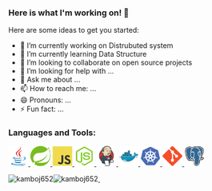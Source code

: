 ### Here is what I'm working on! 👋

Here are some ideas to get you started:

- 🔭 I’m currently working on Distrubuted system
- 🌱 I’m currently learning Data Structure
- 👯 I’m looking to collaborate on open source projects
- 🤔 I’m looking for help with ...
- 💬 Ask me about ...
- 📫 How to reach me: ...
- 😄 Pronouns: ...
- ⚡ Fun fact: ...

<h3 align="left">Languages and Tools:</h3>
<p align="left"> 
<a href="https://appwrite.io" target="_blank"> 
<img src="https://raw.githubusercontent.com/devicons/devicon/master/icons/java/java-original.svg" alt="java" width="40" height="40"/> </a> <a href="https://https://docs.oracle.com/en/java/" target="_blank">
<img src="https://raw.githubusercontent.com/devicons/devicon/master/icons/spring/spring-original.svg" alt="spring" width="40" height="40"/> </a> <a href="https://spring.io/projects/spring-boot" target="_blank">
<img src="https://raw.githubusercontent.com/devicons/devicon/master/icons/javascript/javascript-original.svg" alt="git" width="40" height="40"/> </a> <a href="https://developer.mozilla.org/en-US/docs/Web/JavaScript" target="_blank"> 
<img src="https://raw.githubusercontent.com/devicons/devicon/master/icons/nodejs/nodejs-original.svg" alt="nodejs" width="40" height="40"/> </a> <a href="https://nodejs.org/en/docs/" target="_blank"> 
<img src="https://raw.githubusercontent.com/devicons/devicon/master/icons/jenkins/jenkins-original.svg" alt="spring" width="40" height="40"/> </a> <a href="https://www.jenkins.io/" target="_blank">
<img src="https://raw.githubusercontent.com/devicons/devicon/master/icons/docker/docker-original.svg" alt="docker" width="40" height="40"/> </a> <a href="https://www.docker.com/" target="_blank"> 
<img src="https://raw.githubusercontent.com/devicons/devicon/master/icons/kubernetes/kubernetes-plain.svg" alt="kubernetes" width="40" height="40"/> </a> <a href="https://kubernetes.io/" target="_blank"> 
<img src="https://raw.githubusercontent.com/devicons/devicon/master/icons/git/git-original.svg" alt="git" width="40" height="40"/> </a> <a href="https://git-scm.com/" target="_blank"> 
<img src="https://raw.githubusercontent.com/devicons/devicon/master/icons/postgresql/postgresql-original.svg" alt="postgres" width="40" height="40"/> </a> <a href="https://www.postgres.org/docs" target="_blank"> 
</p>

<p><img align="left" src="https://github-readme-stats.vercel.app/api/top-langs?username=kamboj652&show_icons=true&theme=tokyonight&locale=en&layout=compact" alt="kamboj652" /></p>


<p>&nbsp;<img align="left" src="https://github-readme-stats.vercel.app/api?username=kamboj652&show_icons=true&theme=dark&locale=en" alt="kamboj652" /></p>

